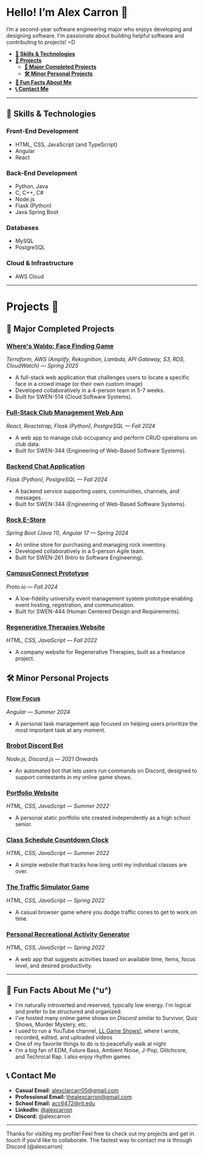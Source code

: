 
# Hello! I’m Alex Carron 👋

I’m a second-year software engineering major who enjoys developing and designing software. I'm passionate about building helpful software and contributing to projects! =D

- **[🌳 Skills & Technologies](#-skills--technologies)**
- **[📂 Projects](#projects-)**
  - **[🌟 Major Completed Projects](#-major-completed-projects)**
  - **[🛠 Minor Personal Projects](#-minor-personal-projects)**
- **[🎉 Fun Facts About Me](#-fun-facts-about-me-u)**
- **[📞 Contact Me](#-contact-me)**

---

## 🌳 Skills & Technologies
### Front-End Development
- HTML, CSS, JavaScript (and TypeScript)  
- Angular  
- React  

### Back-End Development
- Python, Java  
- C, C++, C#
- Node.js  
- Flask (Python)  
- Java Spring Boot  

### Databases  
- MySQL  
- PostgreSQL  

### Cloud & Infrastructure  
- AWS Cloud

---

# Projects 📂
## 🌟 Major Completed Projects
### [Where's Waldo: Face Finding Game](https://github.com/514-2245-2-team-6/terraform-infastructure) 
*Terraform, AWS (Amplify, Rekognition, Lambda, API Gateway, S3, RDS, CloudWatch) — Spring 2025* 
- A full-stack web application that challenges users to locate a specific face in a crowd image (or their own custom image)
- Developed collaboratively in a 4-person team in 5-7 weeks.
- Built for SWEN-514 (Cloud Software Systems).

### [Full-Stack Club Management Web App](https://github.com/alexcarron/club-occupancy-manager) 
*React, Reactstrap, Flask (Python), PostgreSQL — Fall 2024* 
- A web app to manage club occupancy and perform CRUD operations on club data.
- Built for SWEN-344 (Engineering of Web-Based Software Systems).

### [Backend Chat Application](https://github.com/alexcarron/chat-server) 
*Flask (Python), PostgreSQL — Fall 2024*  
- A backend service supporting users, communities, channels, and messages.
- Built for SWEN-344 (Engineering of Web-Based Software Systems).

### [Rock E-Store](https://github.com/alexcarron/rock-estore)
*Spring Boot (Java 11), Angular 17 — Spring 2024*  
- An online store for purchasing and managing rock inventory.
- Developed collaboratively in a 5-person Agile team.
- Built for SWEN-261 (Intro to Software Engineering).

### [CampusConnect Prototype](https://github.com/alexcarron/campus-connect)
*Proto.io — Fall 2024*  
- A low-fidelity university event management system prototype enabling event hosting, registration, and communication.
- Built for SWEN-444 (Human Centered Design and Requirements).

### [Regenerative Therapies Website](https://github.com/alexcarron/regenerative-therapies/) 
*HTML, CSS, JavaScript — Fall 2022*  
- A company website for Regenerative Therapies, built as a freelance project.


## 🛠 Minor Personal Projects
### [Flow Focus](https://github.com/alexcarron/flow-focus)
*Angular — Summer 2024*  
- A personal task management app focused on helping users prioritize the most important task at any moment.

### [Brobot Discord Bot](https://github.com/alexcarron/brobot)
*Node.js, Discord.js — 2021 Onwards*
- An automated bot that lets users run commands on Discord, designed to support contestants in my online game shows.

### [Portfolio Website](https://github.com/alexcarron/portfolio)
*HTML, CSS, JavaScript — Summer 2022*  
- A personal static portfolio site created independently as a high school senior.

### [Class Schedule Countdown Clock](https://github.com/alexcarron/schedule)
*HTML, CSS, JavaScript — Summer 2022*  
- A simple website that tracks how long until my individual classes are over.

### [The Traffic Simulator Game](https://github.com/alexcarron/traffic_simulator) 
*HTML, CSS, JavaScript — Spring 2022*  
- A casual browser game where you dodge traffic cones to get to work on time.

### [Personal Recreational Activity Generator](https://github.com/alexcarron/recreational-activity-generator)
*HTML, CSS, JavaScript — Spring 2022*  
- A web app that suggests activities based on available time, items, focus level, and desired productivity.

---

## 🎉 Fun Facts About Me (^u^)
- I'm naturally introverted and reserved, typically low energy. I'm logical and prefer to be structured and organized.
- I've hosted many online game shows on *Discord* similar to Survivor, Quiz Shows, Murder Mystery, etc.
- I used to run a YouTube channel, [LL Game Shows!](https://youtube.com/LLGameShows), where I wrote, recorded, edited, and uploaded videos
- One of my favorite things to do is to peacefully walk at night
- I'm a big fan of EDM, Future Bass, Ambient Noise, J-Pop, Glitchcore, and Technical Rap. I also enjoy rhythm games

## 📞 Contact Me
- **Casual Email:** <a href="mailto:alexclarcarr05+github@gmail.com">alexclarcarr05@gmail.com</a>
- **Professional Email:** <a href="mailto:thealexcarron+github@gmail.com">thealexcarron@gmail.com</a>
- **School Email:** <a href="mailto:acc6472@rit.edu">acc6472@rit.edu</a>
- **LinkedIn:** [@alexcarron](https://www.linkedin.com/in/alexcarron/)
- **Discord:** @alexcarron

---

Thanks for visiting my profile! Feel free to check out my projects and get in touch if you'd like to collaborate. The fastest way to contact me is through Discord (@alexcarron)
